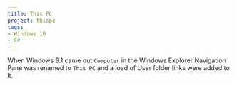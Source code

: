 ```yaml
---
title: This PC
project: thispc
tags: 
- Windows 10 
- C#
---
```

When Windows 8.1 came out `Computer` in the Windows Explorer Navigation Pane was renamed to `This PC` and a load of User folder links were added to it.
